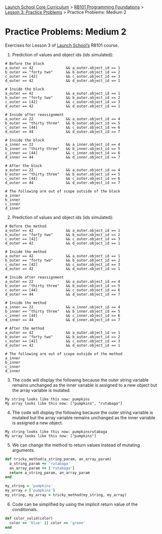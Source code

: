 [Launch School Core Curriculum][readme] >
[RB101 Programming Foundations][rb101-notes] >
[Lesson 3: Practice Problems][lesson3] >
Practice Problems: Medium 2

# Practice Problems: Medium 2

Exercises for Lesson 3 of [Launch School’s][launch-school] RB101 course.

1. Prediction of values and object ids (ids simulated):

```text
# Before the block
a_outer == 42               && a_outer.object_id == 1
b_outer == "forty two"      && b_outer.object_id == 2
c_outer == [42]             && c_outer.object_id == 3
d_outer == 42               && d_outer.object_id == 1

# Inside the block
a_outer == 42               && a_outer.object_id == 1
b_outer == "forty two"      && b_outer.object_id == 2
c_outer == [42]             && c_outer.object_id == 3
d_outer == 42               && d_outer.object_id == 1

# Inside after reassignment
a_outer == 22               && a_outer.object_id == 4
b_outer == "thirty three"   && b_outer.object_id == 5
c_outer == [44]             && c_outer.object_id == 6
d_outer == 44               && d_outer.object_id == 7

# Inside the block
a_inner == 22               && a_inner.object_id == 4
b_inner == "thirty three"   && b_inner.object_id == 5
c_inner == [44]             && c_inner.object_id == 6
d_inner == 44               && d_inner.object_id == 7

# After the block
a_outer == 22               && a_outer.object_id == 4
b_outer == "thirty three"   && b_outer.object_id == 5
c_outer == [44]             && c_outer.object_id == 6
d_outer == 44               && d_outer.object_id == 7

# The following are out of scope outside of the block
a_inner
b_inner
c_inner
d_inner
```

2. Prediction of values and object ids (ids simulated):

```text
# Before the method
a_outer == 42               && a_outer.object_id == 1
b_outer == "forty two"      && b_outer.object_id == 2
c_outer == [42]             && c_outer.object_id == 3
d_outer == 42               && d_outer.object_id == 1

# Inside the method
a_outer == 42               && a_outer.object_id == 1
b_outer == "forty two"      && b_outer.object_id == 2
c_outer == [42]             && c_outer.object_id == 3
d_outer == 42               && d_outer.object_id == 1

# Inside after reassignment
a_outer == 22               && a_outer.object_id == 4
b_outer == "thirty three"   && b_outer.object_id == 5
c_outer == [44]             && c_outer.object_id == 6
d_outer == 44               && d_outer.object_id == 7

# Inside the method
a_inner == 22               && a_inner.object_id == 4
b_inner == "thirty three"   && b_inner.object_id == 5
c_inner == [44]             && c_inner.object_id == 6
d_inner == 44               && d_inner.object_id == 7

# After the method
a_outer == 42               && a_outer.object_id == 1
b_outer == "forty two"      && b_outer.object_id == 2
c_outer == [42]             && c_outer.object_id == 3
d_outer == 42               && d_outer.object_id == 1

# The following are out of scope outside of the method
a_inner
b_inner
c_inner
d_inner
```

3. The code will display the following because the outer string variable remains unchanged as the inner variable is assigned to a new object but the array variable is mutated.

```text
My string looks like this now: pumpkins
My array looks like this now: ["pumpkins", "rutabaga"]
```

4. The code will display the following because the outer string variable is mutated but the array variable remains unchanged as the inner variable is assigned a new object.

```text
My string looks like this now: pumpkinsrutabaga
My array looks like this now: ["pumpkins"]
```

5. We can change the method to return values instead of mutating arguments.

```ruby
def tricky_method(a_string_param, an_array_param)
  a_string_param += 'rutabaga'
  an_array_param += ['rutabaga']
  return a_string_param, an_array_param
end

my_string = 'pumpkins'
my_array = ['pumpkins']
my_string, my_array = tricky_method(my_string, my_array)
```

6. Code can be simplified by using the implicit return value of the conditionals.

```ruby
def color_valid(color)
  color == 'blue' || color == 'green'
end
```

[lesson3]: lesson-3-contents.md
[rb101-notes]: /rb101/rb101-notes.md
[readme]: /README.md
[launch-school]: https://launchschool.com
